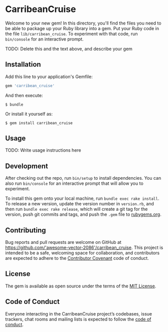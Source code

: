 # CarribeanCruise

Welcome to your new gem! In this directory, you'll find the files you need to be able to package up your Ruby library into a gem. Put your Ruby code in the file `lib/carribean_cruise`. To experiment with that code, run `bin/console` for an interactive prompt.

TODO: Delete this and the text above, and describe your gem

## Installation

Add this line to your application's Gemfile:

```ruby
gem 'carribean_cruise'
```

And then execute:

    $ bundle

Or install it yourself as:

    $ gem install carribean_cruise

## Usage

TODO: Write usage instructions here

## Development

After checking out the repo, run `bin/setup` to install dependencies. You can also run `bin/console` for an interactive prompt that will allow you to experiment.

To install this gem onto your local machine, run `bundle exec rake install`. To release a new version, update the version number in `version.rb`, and then run `bundle exec rake release`, which will create a git tag for the version, push git commits and tags, and push the `.gem` file to [rubygems.org](https://rubygems.org).

## Contributing

Bug reports and pull requests are welcome on GitHub at https://github.com/'awesome-vector-2086'/carribean_cruise. This project is intended to be a safe, welcoming space for collaboration, and contributors are expected to adhere to the [Contributor Covenant](http://contributor-covenant.org) code of conduct.

## License

The gem is available as open source under the terms of the [MIT License](https://opensource.org/licenses/MIT).

## Code of Conduct

Everyone interacting in the CarribeanCruise project’s codebases, issue trackers, chat rooms and mailing lists is expected to follow the [code of conduct](https://github.com/'awesome-vector-2086'/carribean_cruise/blob/master/CODE_OF_CONDUCT.md).
